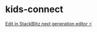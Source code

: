 # kids-connect

[Edit in StackBlitz next generation editor ⚡️](https://stackblitz.com/~/github.com/qbikmuzik615/kids-connect)